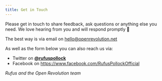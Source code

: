 ```yaml
---
title: Get in Touch
---
```


Please get in touch to share feedback, ask questions or anything else you need. We love hearing from you and will respond promptly 🚀

The best way is via email on <a href="mailto:hello@openrevolution.net">hello@openrevolution.net</a>

As well as the form below you can also reach us via:

* Twitter on **[@rufuspollock](https://twitter.com/rufuspollock)**
* Facebook on https://www.facebook.com/RufusPollockOfficial

*Rufus and the Open Revolution team*

